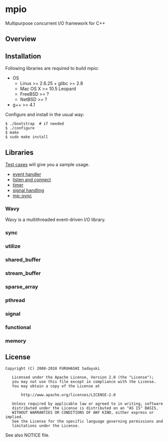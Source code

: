 mpio
====
Multipurpose concurrent I/O framework for C++


## Overview


## Installation

Following libraries are required to build mpio:

  - OS
    - Linux >= 2.6.25 + glibc >= 2.8
	- Mac OS X >= 10.5 Leopard
	- FreeBSD >= ?
	- NetBSD >= ?
  - g++ >= 4.1

Configure and install in the usual way:

    $ ./bootstrap  # if needed
    $ ./configure
    $ make
    $ sudo make install


## Libraries

[Test cases](http://github.com/frsyuki/mpio/tree/master/test/) will give you a sample usage.

  - [event handler](http://github.com/frsyuki/mpio/blob/master/test/handler.cc)
  - [listen and connect](http://github.com/frsyuki/mpio/blob/master/test/listen_connect.cc)
  - [timer](http://github.com/frsyuki/mpio/blob/master/test/timer.cc)
  - [signal handling](http://github.com/frsyuki/mpio/blob/master/test/signal.cc)
  - [mp::sync](http://github.com/frsyuki/mpio/blob/master/test/sync.cc)


### Wavy
Wavy is a multithreaded event-driven I/O library.

### sync

### utilize

### shared_buffer

### stream_buffer

### sparse_array

### pthread

### signal

### functional

### memory


## License

    Copyright (C) 2008-2010 FURUHASHI Sadayuki
    
       Licensed under the Apache License, Version 2.0 (the "License");
       you may not use this file except in compliance with the License.
       You may obtain a copy of the License at
    
           http://www.apache.org/licenses/LICENSE-2.0
    
       Unless required by applicable law or agreed to in writing, software
       distributed under the License is distributed on an "AS IS" BASIS,
       WITHOUT WARRANTIES OR CONDITIONS OF ANY KIND, either express or implied.
       See the License for the specific language governing permissions and
       limitations under the License.

See also NOTICE file.

